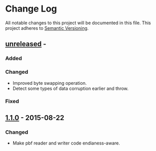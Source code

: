 
# Change Log

All notable changes to this project will be documented in this file.
This project adheres to [Semantic Versioning](http://semver.org/).

## [unreleased] -

### Added

### Changed

- Improved byte swapping operation.
- Detect some types of data corruption earlier and throw.

### Fixed


## [1.1.0] - 2015-08-22

### Changed

- Make pbf reader and writer code endianess-aware.


[unreleased]: https://github.com/osmcode/libosmium/compare/v1.1.0...HEAD
[1.1.0]: https://github.com/osmcode/libosmium/compare/v1.0.0...v1.1.0


